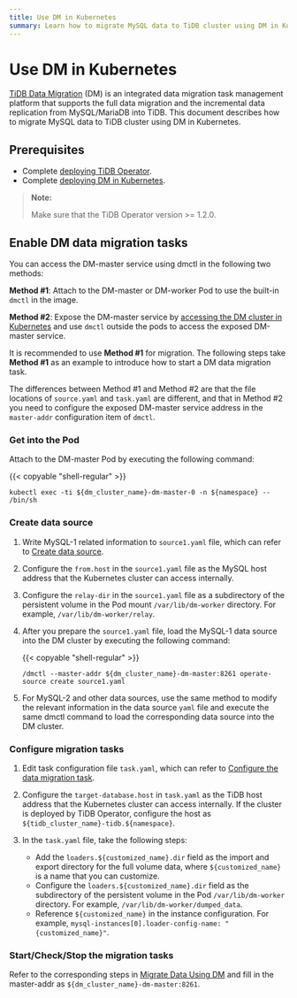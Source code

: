 ```yaml
---
title: Use DM in Kubernetes
summary: Learn how to migrate MySQL data to TiDB cluster using DM in Kubernetes.
---
```


# Use DM in Kubernetes

[TiDB Data Migration](https://docs.pingcap.com/tidb-data-migration/v2.0) (DM) is an integrated data migration task management platform that supports the full data migration and the incremental data replication from MySQL/MariaDB into TiDB. This document describes how to migrate MySQL data to TiDB cluster using DM in Kubernetes.

## Prerequisites

* Complete [deploying TiDB Operator](deploy-tidb-operator.md).
* Complete [deploying DM in Kubernetes](deploy-tidb-dm.md).

> **Note:**
>
> Make sure that the TiDB Operator version >= 1.2.0.

## Enable DM data migration tasks

You can access the DM-master service using dmctl in the following two methods:

**Method #1**: Attach to the DM-master or DM-worker Pod to use the built-in `dmctl` in the image.

**Method #2**: Expose the DM-master service by [accessing the DM cluster in Kubernetes](deploy-tidb-dm.md#access-the-dm-cluster-in-kubernetes) and use `dmctl` outside the pods to access the exposed DM-master service.

It is recommended to use **Method #1** for migration. The following steps take **Method #1** as an example to introduce how to start a DM data migration task.

The differences between Method #1 and Method #2 are that the file locations of `source.yaml` and `task.yaml` are different, and that in Method #2 you need to configure the exposed DM-master service address in the `master-addr` configuration item of `dmctl`.

### Get into the Pod

Attach to the DM-master Pod by executing the following command:

{{< copyable "shell-regular" >}}

```shell
kubectl exec -ti ${dm_cluster_name}-dm-master-0 -n ${namespace} -- /bin/sh
```

### Create data source

1. Write MySQL-1 related information to `source1.yaml` file, which can refer to [Create data source](https://docs.pingcap.com/tidb-data-migration/v2.0/migrate-data-using-dm#step-3-create-data-source).

2. Configure the `from.host` in the `source1.yaml` file as the MySQL host address that the Kubernetes cluster can access internally.

3. Configure the `relay-dir` in the `source1.yaml` file as a subdirectory of the persistent volume in the Pod mount `/var/lib/dm-worker` directory. For example, `/var/lib/dm-worker/relay`.

4. After you prepare the `source1.yaml` file, load the MySQL-1 data source into the DM cluster by executing the following command:

    {{< copyable "shell-regular" >}}

    ```shell
    /dmctl --master-addr ${dm_cluster_name}-dm-master:8261 operate-source create source1.yaml
    ```

5. For MySQL-2 and other data sources, use the same method to modify the relevant information in the data source `yaml` file and execute the same dmctl command to load the corresponding data source into the DM cluster.

### Configure migration tasks

1. Edit task configuration file `task.yaml`, which can refer to [Configure the data migration task](https://docs.pingcap.com/tidb-data-migration/v2.0/migrate-data-using-dm#step-4-configure-the-data-migration-task).

2. Configure the `target-database.host` in `task.yaml` as the TiDB host address that the Kubernetes cluster can access internally. If the cluster is deployed by TiDB Operator, configure the host as `${tidb_cluster_name}-tidb.${namespace}`.

3. In the `task.yaml` file, take the following steps:

    - Add the `loaders.${customized_name}.dir` field as the import and export directory for the full volume data, where `${customized_name}` is a name that you can customize. 
    - Configure the `loaders.${customized_name}.dir` field as the subdirectory of the persistent volume in the Pod `/var/lib/dm-worker` directory. For example, `/var/lib/dm-worker/dumped_data`.
    - Reference `${customized_name}` in the instance configuration. For example, `mysql-instances[0].loader-config-name: "{customized_name}"`.

### Start/Check/Stop the migration tasks

Refer to the corresponding steps in [Migrate Data Using DM](https://docs.pingcap.com/tidb-data-migration/v2.0/migrate-data-using-dm#step-5-start-the-data-migration-task) and fill in the master-addr as `${dm_cluster_name}-dm-master:8261`.

